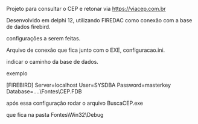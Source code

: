 Projeto para consultar o CEP e retonar via https://viacep.com.br

Desenvolvido em delphi 12, utilizando FIREDAC como conexão com a base de dados firebird.

configurações a serem feitas.

Arquivo de conexão que fica junto com o EXE, configuracao.ini.

indicar o caminho da base de dados.

exemplo

[FIREBIRD]
Server=localhost
User=SYSDBA
Password=masterkey
Database=..\..\Fontes\CEP.FDB

após essa configuração rodar o arquivo BuscaCEP.exe

que fica na pasta Fontes\Win32\Debug
